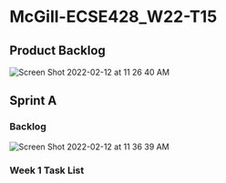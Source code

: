 # McGill-ECSE428_W22-T15

## Product Backlog

![Screen Shot 2022-02-12 at 11 26 40 AM](https://user-images.githubusercontent.com/77701656/153719464-4f0bdd9c-4871-4fbb-a77d-19a416b7324c.png)

## Sprint A 

### Backlog

![Screen Shot 2022-02-12 at 11 36 39 AM](https://user-images.githubusercontent.com/77701656/153719831-203b0e22-d510-47f0-a7e5-fca75d551c57.png)

### Week 1 Task List
